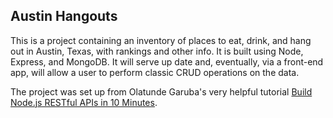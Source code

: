 ## Austin Hangouts

This is a project containing an inventory of places to eat, drink, and hang out in Austin, Texas, with rankings and other info. It is built using Node, Express, and MongoDB. It will serve up date and, eventually, via a front-end app, will allow a user to perform classic CRUD operations on the data.

The project was set up from Olatunde Garuba's very helpful tutorial [Build Node.js RESTful APIs in 10 Minutes](https://www.codementor.io/olatundegaruba/nodejs-restful-apis-in-10-minutes-q0sgsfhbd).

